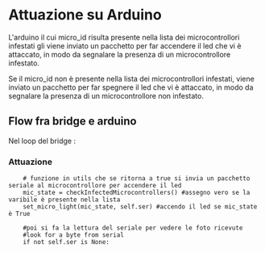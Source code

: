 # Attuazione su Arduino

L'arduino il cui micro_id risulta presente nella lista dei microcontrollori infestati gli viene inviato un pacchetto per far accendere il led che vi è attaccato, in modo da segnalare la presenza di un microcontrollore infestato.

Se il micro_id non è presente nella lista dei microcontrollori infestati, viene inviato un pacchetto per far spegnere il led che vi è attaccato, in modo da segnalare la presenza di un microcontrollore non infestato.

## Flow fra bridge e arduino

Nel loop del bridge :

### Attuazione
			
        # funzione in utils che se ritorna a true si invia un pacchetto seriale al microcontrollore per accendere il led
        mic_state = checkInfectedMicrocontrollers() #assegno vero se la varibile è presente nella lista 
        set_micro_light(mic_state, self.ser) #accendo il led se mic_state è True
            
        #poi si fa la lettura del seriale per vedere le foto ricevute
        #look for a byte from serial
        if not self.ser is None:

